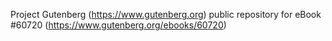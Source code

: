 Project Gutenberg (https://www.gutenberg.org) public repository for eBook #60720 (https://www.gutenberg.org/ebooks/60720)
